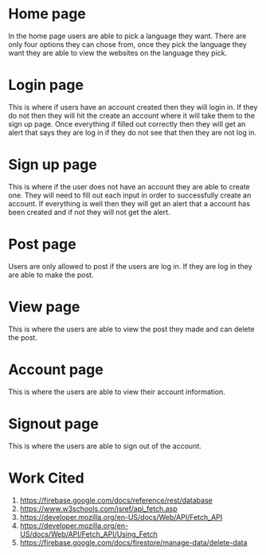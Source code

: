 # Home page

In the home page users are able to pick a language they want. There are only four options they can chose from, once they pick the language they want they are able to view the websites on the language they pick.

# Login page

This is where if users have an account created then they will login in. If they do not then they will hit the create an account where it will take them to the sign up page. Once everything if filled out correctly then they will get an alert that says they are log in if they do not see that then they are not log in.

# Sign up page

This is where if the user does not have an account they are able to create one. They will need to fill out each input in order to successfully create an account. If everything is well then they will get an alert that a account has been created and if not they will not get the alert.

# Post page

Users are only allowed to post if the users are log in. If they are log in they are able to make the post.

# View page

This is where the users are able to view the post they made and can delete the post.

# Account page

This is where the users are able to view their account information.

# Signout page

This is where the users are able to sign out of the account.

# Work Cited

1. https://firebase.google.com/docs/reference/rest/database
2. https://www.w3schools.com/jsref/api_fetch.asp
3. https://developer.mozilla.org/en-US/docs/Web/API/Fetch_API
4. https://developer.mozilla.org/en-US/docs/Web/API/Fetch_API/Using_Fetch
5. https://firebase.google.com/docs/firestore/manage-data/delete-data
